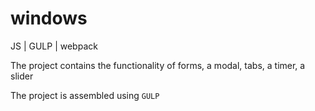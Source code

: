 # windows
JS | GULP | webpack

The project contains the functionality of forms, a modal, tabs, a timer, a slider

The project is assembled using `GULP`

